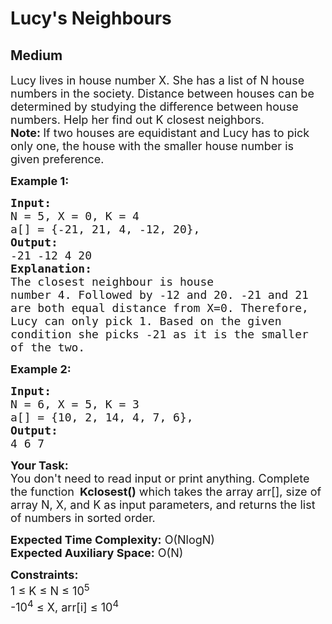 # Lucy's Neighbours
## Medium
<div class="problems_problem_content__Xm_eO"><p><span style="font-size:18px">Lucy lives in house number X. She has a list of N house numbers in the society. Distance between houses can be determined by studying the difference between house numbers. Help her find out K&nbsp;closest neighbors.<br>
<strong>Note: </strong>If two houses are equidistant and Lucy has to pick only one, the house with the smaller house number is given preference.</span></p>

<p><span style="font-size:18px"><strong>Example 1:</strong></span></p>

<pre><span style="font-size:18px"><strong>Input:
</strong>N = 5, X = 0, K = 4
a[] = {-21, 21, 4, -12, 20}, </span>
<span style="font-size:18px"><strong>Output:</strong>
-21 -12 4 20</span>
<span style="font-size:18px"><strong>Explanation:</strong>
The closest neighbour is house
number 4. Followed by -12 and 20. -21 and 21 
are both equal distance from X=0. Therefore, 
Lucy can only pick 1. Based on the given 
condition she picks -21 as it is the smaller 
of the two.&nbsp;</span>
</pre>

<p><span style="font-size:18px"><strong>Example 2:</strong></span></p>

<pre><span style="font-size:18px"><strong>Input:
</strong>N = 6, X = 5, K = 3</span> 
<span style="font-size:18px">a[] = {10, 2, 14, 4, 7, 6},</span>
<span style="font-size:18px"><strong>Output:</strong>
4 6 7</span><span style="font-size:18px"> 
</span></pre>

<p><span style="font-size:18px"><strong>Your Task: </strong>&nbsp;<br>
You don't need to read input or print anything. Complete the function </span>&nbsp;<span style="font-size:18px"><strong>Kclosest()</strong> which takes the array arr[], size of array N, X, and K as input parameters, and returns the list of numbers in sorted order.</span></p>

<p><span style="font-size:18px"><strong>Expected Time Complexity:</strong> O(NlogN)<br>
<strong>Expected Auxiliary Space:</strong> O(N)</span></p>

<p><span style="font-size:18px"><strong>Constraints:</strong><br>
1 ≤ K ≤ N ≤ 10<sup>5</sup>&nbsp;<br>
-10<sup>4</sup> ≤ X, arr[i] ≤ 10<sup>4</sup></span></p>
</div>